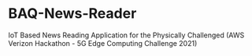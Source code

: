# BAQ-News-Reader
IoT Based News Reading Application for the Physically Challenged (AWS Verizon Hackathon - 5G Edge Computing Challenge 2021)
